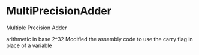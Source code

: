 # MultiPrecisionAdder
Multiple Precision Adder

arithmetic in base 2^32
Modified the assembly code to use the carry flag in place of a variable
